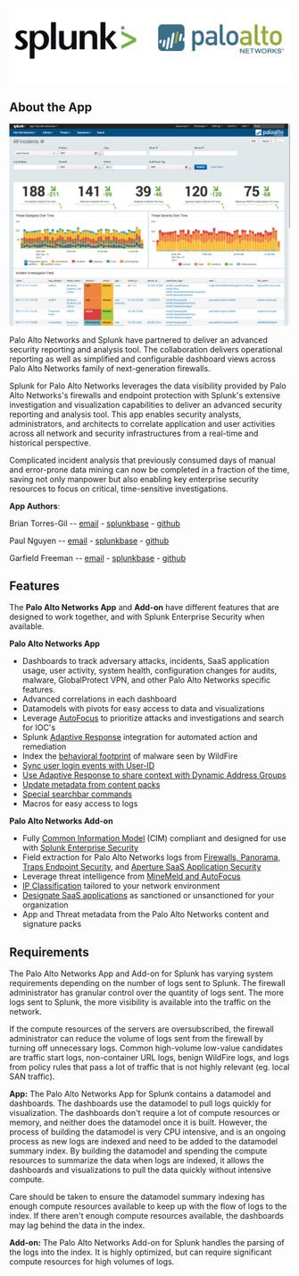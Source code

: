 <img src="assets/logos.png" class="no-shadow" />

About the App
-------------

![](/assets/incident-feed.png)

Palo Alto Networks and Splunk have partnered to deliver an advanced security reporting and analysis tool. The collaboration delivers operational reporting as well as simplified and configurable dashboard views across Palo Alto Networks family of next-generation firewalls.

Splunk for Palo Alto Networks leverages the data visibility provided by Palo Alto Networks's firewalls and endpoint protection with Splunk's extensive investigation and visualization capabilities to deliver an advanced security reporting and analysis tool. This app enables security analysts, administrators, and architects to correlate application and user activities across all network and security infrastructures from a real-time and historical perspective.

Complicated incident analysis that previously consumed days of manual and error-prone data mining can now be completed in a fraction of the time, saving not only manpower but also enabling key enterprise security resources to focus on critical, time-sensitive investigations.

**App Authors**:

Brian Torres-Gil -- [email](mailto:btorres-gil@paloaltonetworks.com) - [splunkbase](https://answers.splunk.com/users/183886/btorresgil.html) - [github](https://github.com/btorresgil)

Paul Nguyen -- [email](mailto:panguy@paloaltonetworks.com) - [splunkbase](https://answers.splunk.com/users/408229/panguy.html) - [github](https://github.com/paulmnguyen)

Garfield Freeman -- [email](mailto:gfreeman@paloaltonetworks.com) - [splunkbase](https://answers.splunk.com/users/137977/gfreeman.html) - [github](https://github.com/shinmog)

Features
--------

The **Palo Alto Networks App** and **Add-on** have different features that are designed to work together, and with Splunk Enterprise Security when available.

**Palo Alto Networks App**

-   Dashboards to track adversary attacks, incidents, SaaS application usage, user activity, system health, configuration changes for audits, malware, GlobalProtect VPN, and other Palo Alto Networks specific features.
-   Advanced correlations in each dashboard
-   Datamodels with pivots for easy access to data and visualizations
-   Leverage [AutoFocus](/autofocus-and-minemeld.md) to prioritize attacks and investigations and search for IOC's
-   Splunk [Adaptive Response](/adaptive-response.md) integration for automated action and remediation
-   Index the [behavioral footprint](/wildfire.md) of malware seen by WildFire
-   [Sync user login events with User-ID](/userid.md)
-   [Use Adaptive Response to share context with Dynamic Address Groups](/adaptive-response.md)
-   [Update metadata from content packs](/lookups.md#contentpack)
-   [Special searchbar commands](/commands.md)
-   Macros for easy access to logs

**Palo Alto Networks Add-on**

-   Fully [Common Information Model](/enterprise-security.md) (CIM) compliant and designed for use with [Splunk Enterprise Security](/enterprise-security.md)
-   Field extraction for Palo Alto Networks logs from [Firewalls, Panorama, Traps Endpoint Security](/firewalls-panorama-and-traps.md), and [Aperture SaaS Application Security](https://www.paloaltonetworks.com/products/secure-the-cloud/aperture)
-   Leverage threat intelligence from [MineMeld and AutoFocus](/autofocus-and-minemeld.md)
-   [IP Classification](/lookups.md) tailored to your network environment
-   [Designate SaaS applications](/lookups.md#saas) as sanctioned or unsanctioned for your organization
-   App and Threat metadata from the Palo Alto Networks content and signature packs

Requirements
------------

The Palo Alto Networks App and Add-on for Splunk has varying system requirements depending on the number of logs sent to Splunk. The firewall administrator has granular control over the quantity of logs sent. The more logs sent to Splunk, the more visibility is available into the traffic on the network.

If the compute resources of the servers are oversubscribed, the firewall administrator can reduce the volume of logs sent from the firewall by turning off unnecessary logs. Common high-volume low-value candidates are traffic start logs, non-container URL logs, benign WildFire logs, and logs from policy rules that pass a lot of traffic that is not highly relevant (eg. local SAN traffic).

**App:**
The Palo Alto Networks App for Splunk contains a datamodel and dashboards. The dashboards use the datamodel to pull logs quickly for visualization. The dashboards don't require a lot of compute resources or memory, and neither does the datamodel once it is built. However, the process of building the datamodel is very CPU intensive, and is an ongoing process as new logs are indexed and need to be added to the datamodel summary index. By building the datamodel and spending the compute resources to summarize the data when logs are indexed, it allows the dashboards and visualizations to pull the data quickly without intensive compute.

Care should be taken to ensure the datamodel summary indexing has enough compute resources available to keep up with the flow of logs to the index. If there aren't enough compute resources available, the dashboards may lag behind the data in the index.

**Add-on:**
The Palo Alto Networks Add-on for Splunk handles the parsing of the logs into the index. It is highly optimized, but can require significant compute resources for high volumes of logs.



